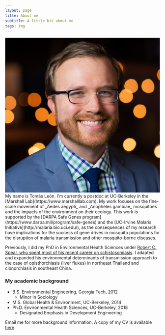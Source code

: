 ```yaml
---
layout: page
title: About me
subtitle: A little bit about me
tags: img
---
```


<img src="/img/new-headshot-square.jpeg" />
My name is Tomás León. I'm currently a postdoc at UC-Berkeley in the [Marshall Lab](https://www.marshalllab.com). My work focuses on the fine-scale movement of _Aedes aegypti_ and _Anopheles gambiae_ mosquitoes and the impacts of the environment on their ecology. This work is supported by the [DARPA Safe Genes program](https://www.darpa.mil/program/safe-genes) and the [UC-Irvine Malaria Initiative](http://malaria.bio.uci.edu/), as the consequences of my research have implications for the success of gene drives in mosquito populations for the disruption of malaria transmission and other mosquito-borne diseases.

Previously, I did my PhD in Environmental Health Sciences under [Robert C. Spear, who spent most of his recent career on schistosomiasis](https://schistoatberkeley.weebly.com/). I adapted and expanded his environmental determinants of transmission approach to the case of opisthorchiasis (liver flukes) in northeast Thailand and clonorchiasis in southeast China.


### My academic background

- B.S. Environmental Engineering, Georgia Tech, 2012
  - Minor in Sociology
- M.S. Global Health & Environment, UC-Berkeley, 2014
- Ph.D. Environmental Health Sciences, UC-Berkeley, 2018
  - Designated Emphasis in Development Engineering
  

Email me for more background information. A copy of my CV is available [here](CV_Tomas_Leon_2018b.pdf).

